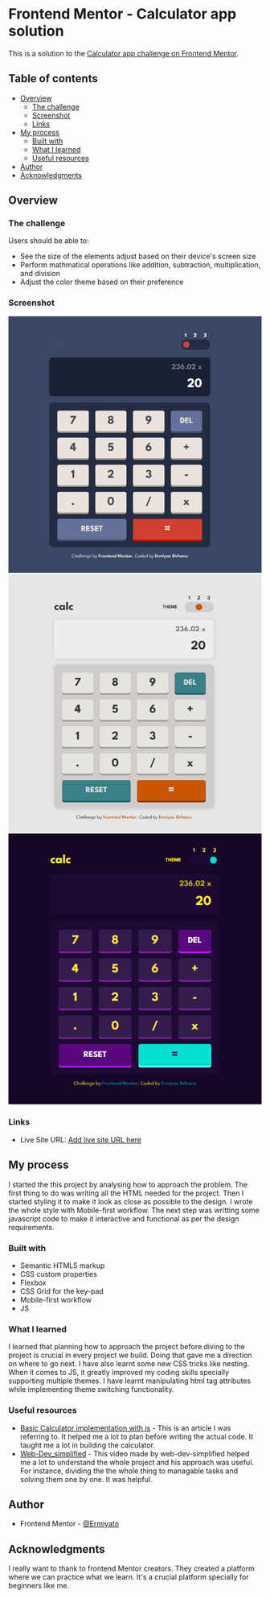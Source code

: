 # Frontend Mentor - Calculator app solution

This is a solution to the [Calculator app challenge on Frontend Mentor](https://www.frontendmentor.io/challenges/calculator-app-9lteq5N29).

## Table of contents

- [Overview](#overview)
  - [The challenge](#the-challenge)
  - [Screenshot](#screenshot)
  - [Links](#links)
- [My process](#my-process)
  - [Built with](#built-with)
  - [What I learned](#what-i-learned)
  - [Useful resources](#useful-resources)
- [Author](#author)
- [Acknowledgments](#acknowledgments)

## Overview

### The challenge

Users should be able to:

- See the size of the elements adjust based on their device's screen size
- Perform mathmatical operations like addition, subtraction, multiplication, and division
- Adjust the color theme based on their preference


### Screenshot

![Designs](design/Default_theme.png)
![Designs](design/Theme_2.png)
![Designs](design/Theme_3.png)


### Links

- Live Site URL: [Add live site URL here](https://your-live-site-url.com)

## My process

I started the this project by analysing how to approach the problem. The first thing to do was writing all the HTML needed for the project. Then I started styling it to make it look as close as possible to the design. I wrote the whole style with Mobile-first workflow. The next step was writting some javascript code to make it interactive and functional as per the design requirements.


### Built with

- Semantic HTML5 markup
- CSS custom properties
- Flexbox
- CSS Grid for the key-pad
- Mobile-first workflow
- JS


### What I learned

I learned that planning how to approach the project before diving to the project is crucial in every project we build. Doing that gave me a direction on where to go next. I have also learnt some new CSS tricks like nesting. When it comes to JS, it greatly improved my coding skills specially supporting multiple themes. I have learnt manipulating html tag attributes while implementing theme switching functionality. 

### Useful resources

- [Basic Calculator implementation with js](https://medium.com/@kshitijsharma94/building-a-simple-calculator-with-html-css-and-javascript-1bda25ce3d80) - This is an article I was referring to. It helped me a lot to plan before writing the actual code. It taught me a lot in building the calculator.
- [Web-Dev_simplified](https://www.youtube.com/watch?v=j59qQ7YWLxw&pp=ygUNY2FsY3VsYXRvciBqcw%3D%3D) - This video made by web-dev-simplified helped me a lot to understand the whole project and his approach was useful. For instance, dividing the the whole thing to managable tasks and solving them one by one. It was helpful.


## Author

- Frontend Mentor - [@Ermiyato](https://www.frontendmentor.io/profile/Ermiyato) 

## Acknowledgments

I really want to thank to frontend Mentor creators. They created a platform where we can practice what we learn. It's a crucial platform specially for beginners like me.
